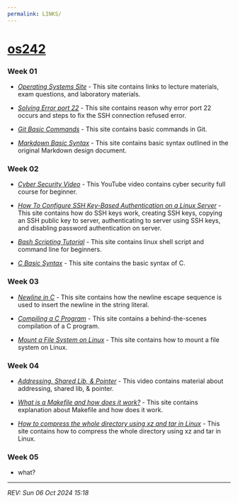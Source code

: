 ```yaml
---
permalink: LINKS/
---
```


# [os242](https://kaachiii.github.io/os242/)

### Week 01

- *[Operating Systems Site](https://os.vlsm.org/)* - This site contains links to lecture materials, exam questions, and laboratory materials.

- *[Solving Error port 22](https://10web.io/blog/how-to-fix-ssh-connection-refused/)* - This site contains reason why error port 22 occurs and steps to fix the SSH connection refused error.

- *[Git Basic Commands](https://www.atlassian.com/git/glossary#commands)* - This site contains basic commands in Git.

- *[Markdown Basic Syntax](https://www.markdownguide.org/basic-syntax/)* - This site contains basic syntax outlined in the original Markdown design document.

### Week 02

- *[Cyber Security Video](https://youtu.be/U_P23SqJaDc)* - This YouTube video contains cyber security full course for beginner.

- *[How To Configure SSH Key-Based Authentication on a Linux Server](https://www.digitalocean.com/community/tutorials/how-to-configure-ssh-key-based-authentication-on-a-linux-server)* - This site contains how do SSH keys work, creating SSH keys, copying an SSH public key to server, authenticating to server using SSH keys, and disabling password authentication on server.

- *[Bash Scripting Tutorial](https://www.freecodecamp.org/news/bash-scripting-tutorial-linux-shell-script-and-command-line-for-beginners/)* - This site contains linux shell script and command line for beginners.

- *[C Basic Syntax](https://www.geeksforgeeks.org/c-basic-syntax/)* - This site contains the basic syntax of C.

### Week 03

- *[Newline in C](https://www.geeksforgeeks.org/newline-in-c/)* - This site contains how the newline escape sequence is used to insert the newline in the string literal.

- *[Compiling a C Program](https://www.geeksforgeeks.org/compiling-a-c-program-behind-the-scenes/)* - This site contains a behind-the-scenes compilation of a C program.

- *[Mount a File System on Linux](https://www.linode.com/docs/guides/mount-file-system-on-linux/)* - This site contains how to mount a file system on Linux. 

### Week 04

- *[Addressing, Shared Lib, & Pointer](https://youtu.be/uFj7mKNq1t0)* - This video contains material about addressing, shared lib, & pointer.

- *[What is a Makefile and how does it work?](https://opensource.com/article/18/8/what-how-makefile)* - This site contains explanation about Makefile and how does it work.

- *[How to compress the whole directory using xz and tar in Linux](https://www.cyberciti.biz/faq/compress-the-whole-directory-using-xz-and-tar/)* - This site contains how to compress the whole directory using xz and tar in Linux.

### Week 05

- what?

---

*REV: Sun 06 Oct 2024 15:18*

